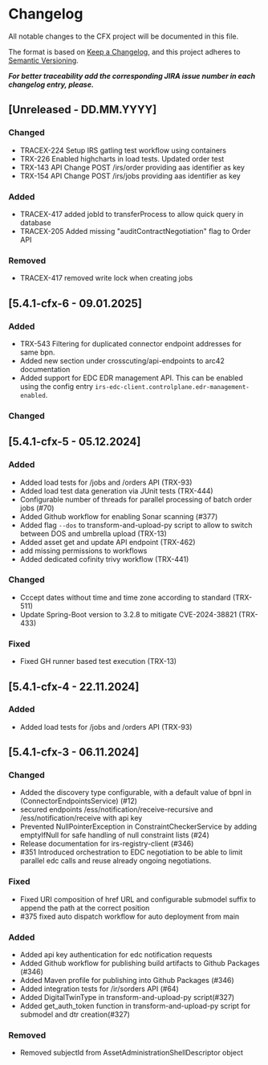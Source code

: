 # Changelog
All notable changes to the CFX project will be documented in this file.

The format is based on [Keep a Changelog](https://keepachangelog.com/en/1.0.0/),
and this project adheres to [Semantic Versioning](https://semver.org/spec/v2.0.0.html).

_**For better traceability add the corresponding JIRA issue number in each changelog entry, please.**_

## [Unreleased - DD.MM.YYYY]

### Changed

- TRACEX-224 Setup IRS gatling test workflow using containers
- TRX-226 Enabled highcharts in load tests. Updated order test
- TRX-143 API Change POST /irs/order providing aas identifier as key
- TRX-154 API Change POST /irs/jobs providing aas identifier as key

### Added

- TRACEX-417 added jobId to transferProcess to allow quick query in database
- TRACEX-205 Added missing "auditContractNegotiation" flag to Order API

### Removed

- TRACEX-417 removed write lock when creating jobs

## [5.4.1-cfx-6 - 09.01.2025]

### Added
- TRX-543 Filtering for duplicated connector endpoint addresses for same bpn. 
- Added new section under crosscuting/api-endpoints to arc42 documentation
- Added support for EDC EDR management API. This can be enabled using the config entry
  `irs-edc-client.controlplane.edr-management-enabled`.

### Changed

## [5.4.1-cfx-5 - 05.12.2024]

### Added
- Added load tests for /jobs and /orders API (TRX-93)
- Added load test data generation via JUnit tests (TRX-444)
- Configurable number of threads for parallel processing of batch order jobs (#70)
- Added Github workflow for enabling Sonar scanning (#377)
- Added flag `--dos` to transform-and-upload-py script to allow to switch between DOS and umbrella upload (TRX-13)
- Added asset get and update API endpoint (TRX-462)
- add missing permissions to workflows
- Added dedicated cofinity trivy workflow (TRX-441)

### Changed
- Cccept dates without time and time zone according to standard (TRX-511)
- Update Spring-Boot version to 3.2.8 to mitigate CVE-2024-38821 (TRX-433)

### Fixed

- Fixed GH runner based test execution (TRX-13)

## [5.4.1-cfx-4 - 22.11.2024]

### Added
- Added load tests for /jobs and /orders API (TRX-93)


## [5.4.1-cfx-3 - 06.11.2024]

### Changed

- Added the discovery type configurable, with a default value of bpnl in (ConnectorEndpointsService) (#12)
- secured endpoints /ess/notification/receive-recursive and /ess/notification/receive with api key
- Prevented NullPointerException in ConstraintCheckerService by adding emptyIfNull for safe handling of null constraint lists (#24)
- Release documentation for irs-registry-client (#346)
- #351 Introduced orchestration to EDC negotiation to be able to limit parallel edc calls and reuse already ongoing negotiations.

### Fixed

- Fixed URI composition of href URL and configurable submodel suffix to append the path at the correct position
- #375 fixed auto dispatch workflow for auto deployment from main

### Added

- Added api key authentication for edc notification requests
- Added Github workflow for publishing build artifacts to Github Packages (#346)
- Added Maven profile for publishing into Github Packages (#346)
- Added integration tests for /ir/sorders API (#64)
- Added DigitalTwinType in transform-and-upload-py script(#327)
- Added get_auth_token function in transform-and-upload-py script for submodel and dtr creation(#327)

### Removed
- Removed subjectId from AssetAdministrationShellDescriptor object

[Unreleased]: https://github.com/eclipse-tractusx/item-relationship-service/compare/5.4.1...HEAD
[5.4.1]: https://github.com/eclipse-tractusx/item-relationship-service/compare/5.4.0...5.4.1